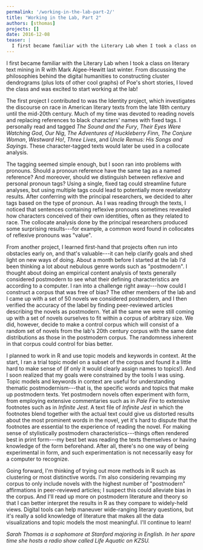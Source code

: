 ```yaml
---
permalink: '/working-in-the-lab-part-2/'
title: "Working in the Lab, Part 2"
authors: [sthomas]
projects: []
date: 2016-12-08
teaser: |
  I first became familiar with the Literary Lab when I took a class on literary text mining in R with Mark Algee-Hewitt last winter. From discussing the philosophies behind the digital humanities to constructing cluster dendrograms (plus lots of other cool graphs) of Poe’s short stories, I loved the class and was excited to start working at the lab!
---
```


I first became familiar with the Literary Lab when I took a class on literary text mining in R with Mark Algee-Hewitt last winter. From discussing the philosophies behind the digital humanities to constructing cluster dendrograms (plus lots of other cool graphs) of Poe's short stories, I loved the class and was excited to start working at the lab!

The first project I contributed to was the Identity project, which investigates the discourse on race in American literary texts from the late 18th century until the mid-20th century. Much of my time was devoted to reading novels and replacing references to black characters' names with fixed tags. I personally read and tagged *The Sound and the Fury*, *Their Eyes Were Watching God*, *Our Nig*, *The Adventures of Huckleberry Finn*, *The Conjure Woman*, *Westward Ho!*, *Three Lives*, and *Uncle Remus: His Songs and Sayings*. These character-tagged texts would later be used in a collocate analysis.

The tagging seemed simple enough, but I soon ran into problems with pronouns. Should a pronoun reference have the same tag as a named reference? And moreover, should we distinguish between reflexive and personal pronoun tags? Using a single, fixed tag could streamline future analyses, but using multiple tags could lead to potentially more revelatory results. After conferring with the principal researchers, we decided to alter tags based on the type of pronoun. As I was reading through the texts, I noticed that sentences containing reflexive pronouns sometimes revealed how characters conceived of their own identities, often as they related to race. The collocate analysis done by the principal researchers produced some surprising results---for example, a common word found in collocates of reflexive pronouns was "value".

From another project, I learned first-hand that projects often run into obstacles early on, and that's valuable---it can help clarify goals and shed light on new ways of doing. About a month before I started at the lab I'd been thinking a lot about nebulous genre words such as "postmodern". I thought about doing an empirical content analysis of texts generally considered postmodern to see what their defining characteristics are according to a computer. I ran into a challenge right away---how could I construct a corpus that was free of bias? The other members of the lab and I came up with a set of 50 novels we considered postmodern, and I then verified the accuracy of the label by finding peer-reviewed articles describing the novels as postmodern. Yet all the same we were still coming up with a set of novels ourselves to fit within a corpus of arbitrary size. We did, however, decide to make a control corpus which will consist of a random set of novels from the lab's 20th century corpus with the same date distributions as those in the postmodern corpus. The randomness inherent in that corpus could control for bias better.

I planned to work in R and use topic models and keywords in context. At the start, I ran a trial topic model on a subset of the corpus and found it a little hard to make sense of (if only it would clearly assign names to topics!). And I soon realized that my goals were constrained by the tools I was using. Topic models and keywords in context are useful for understanding thematic postmodernism---that is, the specific words and topics that make up postmodern texts. Yet postmodern novels often experiment with form, from employing extensive commentaries such as in *Pale Fire* to extensive footnotes such as in *Infinite Jest*. A text file of *Infinite Jest* in which the footnotes blend together with the actual text could give us distorted results about the most prominent words in the novel, yet it's hard to dispute that the footnotes are essential to the experience of reading the novel. For making sense of stylistically postmodern characteristics---things often rendered best in print form---my best bet was reading the texts themselves or having knowledge of the form beforehand. After all, there's no one way of being experimental in form, and such experimentation is not necessarily easy for a computer to recognize.

Going forward, I'm thinking of trying out more methods in R such as clustering or most distinctive words. I'm also considering revamping my corpus to only include novels with the highest number of "postmodern" affirmations in peer-reviewed articles; I suspect this could alleviate bias in the corpus. And I'll read up more on postmodern literature and theory so that I can better interpret the results in R as they compare to widely-held views. Digital tools can help maneuver wide-ranging literary questions, but it's really a solid knowledge of literature that makes all the data visualizations and topic models the most meaningful. I'll continue to learn!

*Sarah Thomas is a sophomore at Stanford majoring in English. In her spare time she hosts a radio show called Life Aquatic on KZSU.*